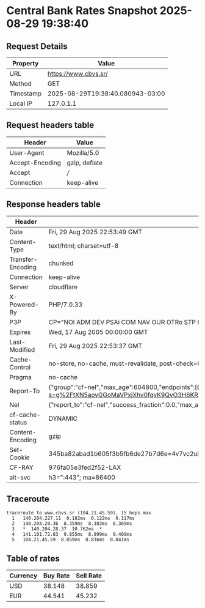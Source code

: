 # Central Bank Rates Snapshot 2025-08-29 19:38:40
## Request Details

| Property | Value |
|----------|-------|
| URL | https://www.cbvs.sr/ |
| Method | GET |
| Timestamp | 2025-08-29T19:38:40.080943-03:00 |
| Local IP | 127.0.1.1 |
    
## Request headers table

| Header | Value |
|--------|-------|
| User-Agent | Mozilla/5.0 |
| Accept-Encoding | gzip, deflate |
| Accept | */* |
| Connection | keep-alive |

    
## Response headers table
| Header | Value |
|--------|-------|
| Date | Fri, 29 Aug 2025 22:53:49 GMT |
| Content-Type | text/html; charset=utf-8 |
| Transfer-Encoding | chunked |
| Connection | keep-alive |
| Server | cloudflare |
| X-Powered-By | PHP/7.0.33 |
| P3P | CP="NOI ADM DEV PSAi COM NAV OUR OTRo STP IND DEM" |
| Expires | Wed, 17 Aug 2005 00:00:00 GMT |
| Last-Modified | Fri, 29 Aug 2025 22:53:37 GMT |
| Cache-Control | no-store, no-cache, must-revalidate, post-check=0, pre-check=0 |
| Pragma | no-cache |
| Report-To | {"group":"cf-nel","max_age":604800,"endpoints":[{"url":"https://a.nel.cloudflare.com/report/v4?s=g%2FtXN5aovGGoMaVPxjXhv0fqvK9QvO3H6KR%2FxVOfMTQaZsbQytdwisxCjVlJir4GviKtmOQtlE5fVer3zxteDEf4Mk%2F7LYT9KWgr"}]} |
| Nel | {"report_to":"cf-nel","success_fraction":0.0,"max_age":604800} |
| cf-cache-status | DYNAMIC |
| Content-Encoding | gzip |
| Set-Cookie | 345ba82abad1b605f3b5fb6de27b7d6e=4v7vc2ui7fdfqqo83bn53ngm91; HttpOnly; Path=/ |
| CF-RAY | 976fa05e3fed2f52-LAX |
| alt-svc | h3=":443"; ma=86400 |

## Traceroute 

```
traceroute to www.cbvs.sr (104.21.45.59), 15 hops max
  1   140.204.227.11  0.182ms  0.122ms  0.117ms 
  2   140.204.28.36  8.359ms  8.383ms  8.369ms 
  3   *  140.204.28.37  10.762ms  * 
  4   141.101.72.83  9.855ms  8.999ms  9.409ms 
  5   104.21.45.59  8.859ms  8.836ms  8.841ms 

```


## Table of rates

| Currency | Buy Rate | Sell Rate |
|----------|----------|-----------|
| USD | 38.148 | 38.859 |
| EUR | 44.541 | 45.232 |
